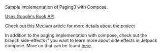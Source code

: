 Sample implementation of Paging3 with Compose.

[Uses Google's Book API](https://developers.google.com/books/docs/v1/using).

[Check out this Medium article for more details about the project](https://medium.com/better-programming/turn-the-page-overview-of-android-paging3-library-integration-with-jetpack-compose-3a7881ed75b4)

In addition to the paging implementation with compose, check out the branch side-effects if you want to learn more about side effects in Jetpack compose. More on that can be found [here](https://dimovski-d.medium.com/splash-screen-with-jetpack-compose-side-effects-in-compose-how-to-use-them-2a90eb6e1d34).
